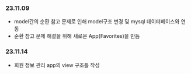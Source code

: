 ### 23.11.09
- model간의 순환 참고 문제로 인해 model구조 변경 및 mysql 데이터베이스와 연동
- 순환 참고 문제 해결을 위해 새로운 App(Favorites)을 만듬

### 23.11.14
- 회원 정보 관리 app의 view 구조틀 작성